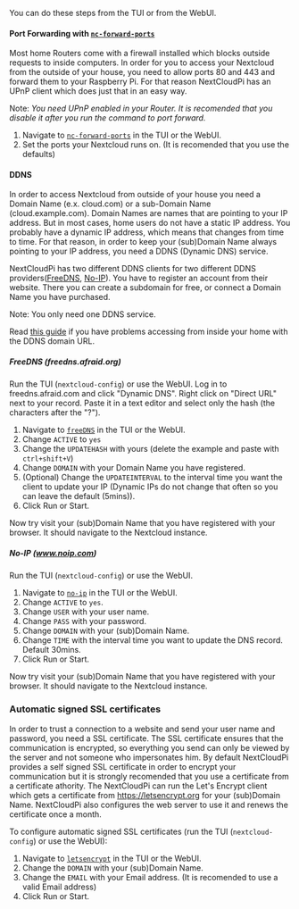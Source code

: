 [nc-forward-ports]: https://github.com/nextcloud/nextcloudpi/wiki/Configuration-Reference#nc-forward-ports
[freeDNS]: https://github.com/nextcloud/nextcloudpi/wiki/Configuration-Reference#freeDNS
[no-ip]: https://github.com/nextcloud/nextcloudpi/wiki/Configuration-Reference#no-ip
[letsencrypt]: https://github.com/nextcloud/nextcloudpi/wiki/Configuration-Reference#letsencrypt

You can do these steps from the TUI or from the WebUI.

#### Port Forwarding with [`nc-forward-ports`][nc-forward-ports] 

Most home Routers come with a firewall installed which blocks outside requests to inside computers. In order for you to access your Nextcloud from the outside of your house, you need to allow ports 80 and 443 and forward them to your Raspberry Pi. For that reason NextCloudPi has an UPnP client which does just that in an easy way.

Note: *You need UPnP enabled in your Router. It is recomended that you disable it after you run the command to port forward.*

1. Navigate to [`nc-forward-ports`][nc-forward-ports] in the TUI or the WebUI.
2. Set the ports your Nextcloud runs on. (It is recomended that you use the defaults)

#### DDNS
In order to access Nextcloud from outside of your house you need a Domain Name (e.x. cloud.com) or a sub-Domain Name (cloud.example.com). Domain Names are names that are pointing to your IP address. But in most cases, home users do not have a static IP address. You probably have a dynamic IP address, which means that changes from time to time. For that reason, in order to keep your (sub)Domain Name always pointing to your IP address, you need a DDNS (Dynamic DNS) service.

NextCloudPi has two different DDNS clients for two different DDNS providers([FreeDNS](http://freedns.afraid.org/), [No-IP](https://www.noip.com)). You have to register an account from their website. There you can create a subdomain for free, or connect a Domain Name you have purchased.

Note: You only need one DDNS service.

Read [this guide](https://github.com/nextcloud/nextcloudpi/wiki/How-to-access-NextCloudPi#using-your-ddns-domain-inside-and-outside-home) if you have problems accessing from inside your home with the DDNS domain URL.

##### FreeDNS (freedns.afraid.org)
Run the TUI (`nextcloud-config`) or use the WebUI.
Log in to freedns.afraid.com and click "Dynamic DNS". Right click on "Direct URL" next to your record. Paste it in a text editor and select only the hash (the characters after the "?").
1. Navigate to [`freeDNS`][freeDNS] in the TUI or the WebUI.
2. Change `ACTIVE` to `yes`
3. Change the `UPDATEHASH` with yours (delete the example and paste with `ctrl+shift+V`)
4. Change `DOMAIN` with your Domain Name you have registered.
5. (Optional) Change the `UPDATEINTERVAL` to the interval time you want the client to update your IP (Dynamic IPs do not change that often so you can leave the default (5mins)).
6. Click Run or Start.

Now try visit your (sub)Domain Name that you have registered with your browser. It should navigate to the Nextcloud instance.

##### No-IP (www.noip.com)
Run the TUI (`nextcloud-config`) or use the WebUI.
1. Navigate to [`no-ip`][no-ip] in the TUI or the WebUI.
2. Change `ACTIVE` to `yes`.
3. Change `USER` with your user name.
4. Change `PASS` with your password.
5. Change `DOMAIN` with your (sub)Domain Name.
6. Change `TIME` with the interval time you want to update the DNS record. Default 30mins.
7. Click Run or Start.

Now try visit your (sub)Domain Name that you have registered with your browser. It should navigate to the Nextcloud instance.

### Automatic signed SSL certificates 
In order to trust a connection to a website and send your user name and password, you need a SSL certificate. The SSL certificate ensures that the communication is encrypted, so everything you send can only be viewed by the server and not someone who impersonates him. By default NextCloudPi provides a self signed SSL certificate in order to encrypt your communication but it is strongly recomended that you use a certificate from a certificate athority. The NextCloudPi can run the Let's Encrypt client which gets a certificate from https://letsencrypt.org for your (sub)Domain Name. NextCloudPi also configures the web server to use it and renews the certificate once a month.

To configure automatic signed SSL certificates (run the TUI (`nextcloud-config`) or use the WebUI):
1. Navigate to [`letsencrypt`][letsencrypt] in the TUI or the WebUI.
2. Change the `DOMAIN` with your (sub)Domain Name.
3. Change the `EMAIL` with your Email address. (It is recomended to use a valid Email address)
4. Click Run or Start.